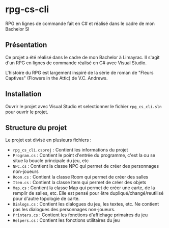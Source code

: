 # rpg-cs-cli

RPG en lignes de commande fait en C# et réalisé dans le cadre de mon Bachelor SI

## Présentation

Ce projet a été réalisé dans le cadre de mon Bachelor à Limayrac.
Il s'agit d'un RPG en lignes de commande réalisé en C# avec Visual Studio.

L'histoire du RPG est largement inspiré de la série de roman de "Fleurs Captives" (Flowers in the Attic) de V.C. Andrews.

## Installation

Ouvrir le projet avec Visual Studio et selectionner le fichier `rpg_cs_cli.sln` pour ouvrir le projet.

## Structure du projet

Le projet est divisé en plusieurs fichiers :

- `rpg_cs_cli.csproj` : Contient les informations du projet
- `Program.cs` : Contient le point d'entrée du programme, c'est la ou se situe la boucle principale du jeu, etc
- `NPC.cs` : Contient la classe NPC qui permet de créer des personnages non-joueurs
- `Room.cs` : Contient la classe Room qui permet de créer des salles
- `Item.cs` : Contient la classe Item qui permet de créer des objets
- `Map.cs` : Contient la classe Map qui permet de créer une carte, de la remplir de salles, etc. Elle est pensé pour être dupliqué/changé/reutilisé pour d'autre topologie de carte.
- `Dialogs.cs` : Contient les dialogues du jeu, les textes, etc. Ne contient pas les dialogues des personnages non-joueurs.
- `Printers.cs` : Contient les fonctions d'affichage primaires du jeu
- `Helpers.cs` : Contient les fonctions utilitaires du jeu
